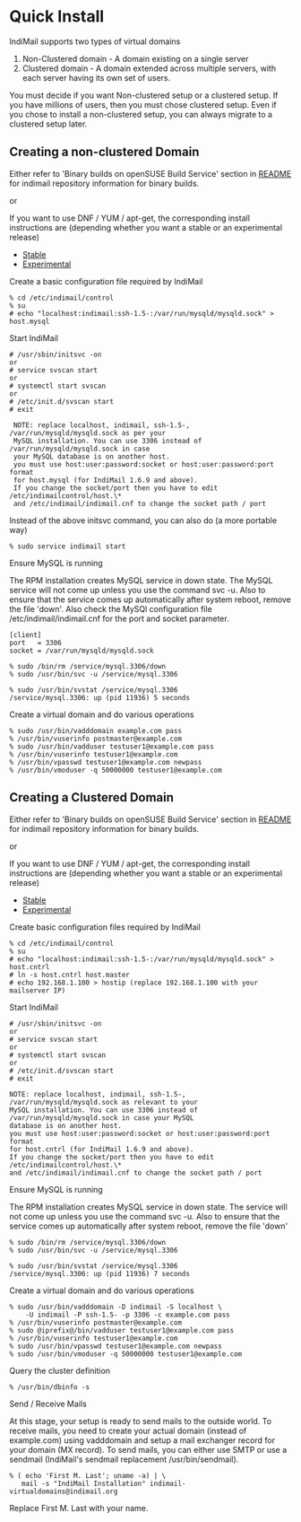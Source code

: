 # Quick Install

IndiMail supports two types of virtual domains

1. Non-Clustered domain - A domain existing on a single server
2. Clustered domain - A domain extended across multiple servers, with each
   server having its own set of users.
   
You must decide if you want Non-clustered setup or a clustered setup. If you have millions of users, then you must chose clustered setup. Even if you chose to install a non-clustered setup, you can always migrate to a clustered setup later.


## Creating a non-clustered Domain

Either refer to 'Binary builds on openSUSE Build Service' section in [README](README-indimail.md) for indimail repository information for binary builds.

or

If you want to use DNF / YUM / apt-get, the corresponding install instructions are (depending whether you want a stable or an experimental release)

* [Stable](https://software.opensuse.org/download.html?project=home%3Aindimail&package=indimail)
* [Experimental](https://software.opensuse.org/download.html?project=home%3Ambhangui&package=indimail)

Create a basic configuration file required by IndiMail

```
% cd /etc/indimail/control
% su
# echo "localhost:indimail:ssh-1.5-:/var/run/mysqld/mysqld.sock" > host.mysql
```

Start IndiMail

```
# /usr/sbin/initsvc -on
or
# service svscan start
or
# systemctl start svscan
or
# /etc/init.d/svscan start
# exit
```

```
 NOTE: replace localhost, indimail, ssh-1.5-, /var/run/mysqld/mysqld.sock as per your
 MySQL installation. You can use 3306 instead of /var/run/mysqld/mysqld.sock in case
 your MySQL database is on another host.
 you must use host:user:password:socket or host:user:password:port format
 for host.mysql (for IndiMail 1.6.9 and above).
 If you change the socket/port then you have to edit /etc/indimailcontrol/host.\*
 and /etc/indimail/indimail.cnf to change the socket path / port
```
 
Instead of the above initsvc command, you can also do (a more portable way)

```
% sudo service indimail start
```

Ensure MySQL is running

The RPM installation creates MySQL service in down state. The MySQL service will not come up unless you use the command svc -u. Also to ensure that the service comes up automatically after system reboot, remove the file 'down'. Also check the MySQl configuration file /etc/indimail/indimail.cnf for the port and socket parameter.

```
[client]
port   = 3306
socket = /var/run/mysqld/mysqld.sock
```

```
% sudo /bin/rm /service/mysql.3306/down
% sudo /usr/bin/svc -u /service/mysql.3306

% sudo /usr/bin/svstat /service/mysql.3306
/service/mysql.3306: up (pid 11936) 5 seconds
```

Create a virtual domain and do various operations

```
% sudo /usr/bin/vadddomain example.com pass
% /usr/bin/vuserinfo postmaster@example.com
% sudo /usr/bin/vadduser testuser1@example.com pass
% /usr/bin/vuserinfo testuser1@example.com
% /usr/bin/vpasswd testuser1@example.com newpass
% /usr/bin/vmoduser -q 50000000 testuser1@example.com
```


## Creating a Clustered Domain

Either refer to 'Binary builds on openSUSE Build Service' section in [README](README-indimail.md) for indimail repository information for binary builds.

or

If you want to use DNF / YUM / apt-get, the corresponding install instructions are (depending whether you want a stable or an experimental release)

* [Stable](https://software.opensuse.org/download.html?project=home%3Aindimail&package=indimail)
* [Experimental](https://software.opensuse.org/download.html?project=home%3Ambhangui&package=indimail)

Create basic configuration files required by IndiMail

```
% cd /etc/indimail/control
% su
# echo "localhost:indimail:ssh-1.5-:/var/run/mysqld/mysqld.sock" > host.cntrl
# ln -s host.cntrl host.master
# echo 192.168.1.100 > hostip (replace 192.168.1.100 with your mailserver IP)
```

Start IndiMail

```
# /usr/sbin/initsvc -on
or
# service svscan start
or
# systemctl start svscan
or
# /etc/init.d/svscan start
# exit
```

```
NOTE: replace localhost, indimail, ssh-1.5-, /var/run/mysqld/mysqld.sock as relevant to your
MySQL installation. You can use 3306 instead of /var/run/mysqld/mysqld.sock in case your MySQL
database is on another host.
you must use host:user:password:socket or host:user:password:port format
for host.cntrl (for IndiMail 1.6.9 and above).
If you change the socket/port then you have to edit /etc/indimailcontrol/host.\*
and /etc/indimail/indimail.cnf to change the socket path / port
```

Ensure MySQL is running

The RPM installation creates MySQL service in down state. The service will not come up unless you use the command svc -u. Also to ensure that the service comes up automatically after system reboot, remove the file 'down'

```
% sudo /bin/rm /service/mysql.3306/down
% sudo /usr/bin/svc -u /service/mysql.3306

% sudo /usr/bin/svstat /service/mysql.3306
/service/mysql.3306: up (pid 11936) 7 seconds
```

Create a virtual domain and do various operations

```
% sudo /usr/bin/vadddomain -D indimail -S localhost \
    -U indimail -P ssh-1.5- -p 3306 -c example.com pass
% /usr/bin/vuserinfo postmaster@example.com
% sudo @iprefix@/bin/vadduser testuser1@example.com pass
% /usr/bin/vuserinfo testuser1@example.com
% sudo /usr/bin/vpasswd testuser1@example.com newpass
% sudo /usr/bin/vmoduser -q 50000000 testuser1@example.com
```

Query the cluster definition

```
% /usr/bin/dbinfo -s
```


Send / Receive Mails

At this stage, your setup is ready to send mails to the outside world. To receive mails, you need to create your actual domain (instead of example.com) using vadddomain and setup a mail exchanger record for your domain (MX record). To send mails, you can either use SMTP or use a sendmail (IndiMail's sendmail replacement /usr/bin/sendmail).

```
% ( echo 'First M. Last'; uname -a) | \
   mail -s "IndiMail Installation" indimail-virtualdomains@indimail.org
```

Replace First M. Last with your name.
